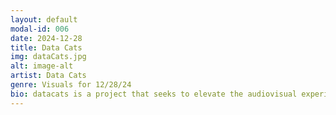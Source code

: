 ```yaml
---
layout: default
modal-id: 006
date: 2024-12-28
title: Data Cats
img: dataCats.jpg
alt: image-alt
artist: Data Cats
genre: Visuals for 12/28/24
bio: datacats is a project that seeks to elevate the audiovisual experience by combining obsolete analog technology to produce retina scorching imagery.
---
```

